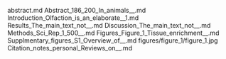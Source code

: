 abstract.md
Abstract_186_200_In_animals__.md
Introduction_Olfaction_is_an_elaborate__1.md
Results_The_main_text_not__.md
Discussion_The_main_text_not__.md
Methods_Sci_Rep_1_500__.md
Figures_Figure_1_Tissue_enrichment__.md
Supplmentary_figures_S1_Overview_of__.md
figures/figure_1/figure_1.jpg
Citation_notes_personal_Reviews_on__.md

